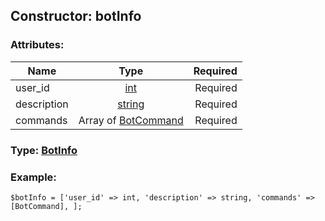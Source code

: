 ## Constructor: botInfo  

### Attributes:

| Name     |    Type       | Required |
|----------|:-------------:|---------:|
|user\_id|[int](../types/int.md) | Required|
|description|[string](../types/string.md) | Required|
|commands|Array of [BotCommand](../types/BotCommand.md) | Required|


### Type: [BotInfo](../types/BotInfo.md)

### Example:


```
$botInfo = ['user_id' => int, 'description' => string, 'commands' => [BotCommand], ];
```